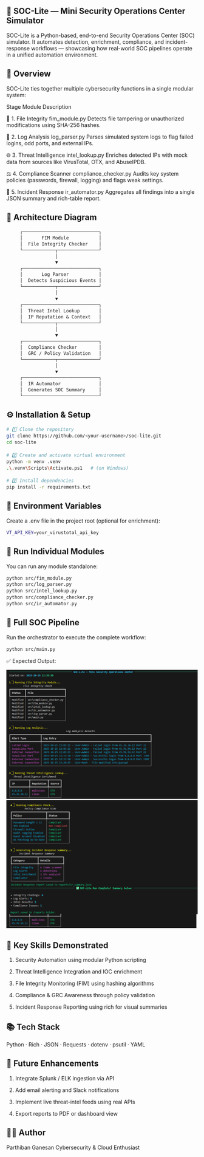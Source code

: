 ## 📘 SOC-Lite — Mini Security Operations Center Simulator

SOC-Lite is a Python-based, end-to-end Security Operations Center (SOC) simulator.
It automates detection, enrichment, compliance, and incident-response workflows —
showcasing how real-world SOC pipelines operate in a unified automation environment.

## 🧭 Overview

SOC-Lite ties together multiple cybersecurity functions in a single modular system:

Stage	Module	Description

🧩 1. File Integrity	fim_module.py	Detects file tampering or unauthorized modifications using SHA-256 hashes.

🧠 2. Log Analysis	log_parser.py	Parses simulated system logs to flag failed logins, odd ports, and external IPs.

🌐 3. Threat Intelligence	intel_lookup.py	Enriches detected IPs with mock data from sources like VirusTotal, OTX, and AbuseIPDB.

⚖️ 4. Compliance Scanner	compliance_checker.py	Audits key system policies (passwords, firewall, logging) and flags weak settings.

🚨 5. Incident Response	ir_automator.py	Aggregates all findings into a single JSON summary and rich-table report.


## 🧠 Architecture Diagram

         ┌────────────────────────────┐
         │       FIM Module           │
         │  File Integrity Checker    │
         └────────────┬───────────────┘
                      │
                      ▼
         ┌────────────────────────────┐
         │       Log Parser           │
         │  Detects Suspicious Events │
         └────────────┬───────────────┘
                      │
                      ▼
         ┌────────────────────────────┐
         │  Threat Intel Lookup       │
         │  IP Reputation & Context   │
         └────────────┬───────────────┘
                      │
                      ▼
         ┌────────────────────────────┐
         │  Compliance Checker        │
         │  GRC / Policy Validation   │
         └────────────┬───────────────┘
                      │
                      ▼
         ┌────────────────────────────┐
         │  IR Automator              │
         │  Generates SOC Summary     │
         └────────────────────────────┘

## ⚙️ Installation & Setup
``` bash
# 1️⃣ Clone the repository
git clone https://github.com/<your-username>/soc-lite.git
cd soc-lite

# 2️⃣ Create and activate virtual environment
python -m venv .venv
.\.venv\Scripts\Activate.ps1   # (on Windows)

# 3️⃣ Install dependencies
pip install -r requirements.txt
```

## 🔑 Environment Variables

Create a .env file in the project root (optional for enrichment):

```bash
VT_API_KEY=your_virustotal_api_key
```

## 🧩 Run Individual Modules

You can run any module standalone:
``` bash
python src/fim_module.py
python src/log_parser.py
python src/intel_lookup.py
python src/compliance_checker.py
python src/ir_automator.py
```

## 🧠 Full SOC Pipeline

Run the orchestrator to execute the complete workflow:

```bash
python src/main.py
```


✅ Expected Output:

![SOC Summary-lite Report part 1](https://github.com/partz2510/soc-lite/blob/main/Screenshot/SOC%20Lite%201.png?raw=true)
![SOC Summary-lite Report part 2](https://github.com/partz2510/soc-lite/blob/main/Screenshot/SOC%20Lite%202.png?raw=true)





## 🚀 Key Skills Demonstrated

1. Security Automation using modular Python scripting

2. Threat Intelligence Integration and IOC enrichment

3. File Integrity Monitoring (FIM) using hashing algorithms

4. Compliance & GRC Awareness through policy validation

5. Incident Response Reporting using rich for visual summaries


## 📚 Tech Stack

Python · Rich · JSON · Requests · dotenv · psutil · YAML

## 🧩 Future Enhancements

1. Integrate Splunk / ELK ingestion via API

2. Add email alerting and Slack notifications

3. Implement live threat-intel feeds using real APIs

4. Export reports to PDF or dashboard view

## 👨‍💻 Author

Parthiban Ganesan Cybersecurity & Cloud Enthusiast








